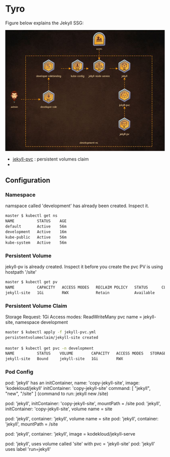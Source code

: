 # Tyro

Figure below explains the Jekyll SSG:

![Figure-Bravo](https://github.com/mhshamim/Game-of-Pods/blob/master/scenarios/Game-of-Pods-Tyro-Deploy.JPG)

* [jekyll-pvc](jekyll-pvc.yml) : persistent volumes claim
* 


## Configuration

### Namespace

namspace called 'development' has already been created. Inspect it.

```sh
master $ kubectl get ns
NAME          STATUS    AGE
default       Active    56m
development   Active    16m
kube-public   Active    56m
kube-system   Active    56m
```

### Persistent Volume

jekyll-pv is already created. Inspect it before you create the pvc
PV is using hostpath '/site'

```sh
master $ kubectl get pv
NAME          CAPACITY   ACCESS MODES   RECLAIM POLICY   STATUS      CLAIM     STORAGECLASS   REASON    AGE
jekyll-site   1Gi        RWX            Retain           Available                                      17m
```

### Persistent Volume Claim

Storage Request: 1Gi
Access modes: ReadWriteMany
pvc name = jekyll-site, namespace development

```sh
master $ kubectl apply -f jekyll-pvc.yml
persistentvolumeclaim/jekyll-site created

master $ kubectl get pvc -n development
NAME          STATUS    VOLUME        CAPACITY   ACCESS MODES   STORAGECLASS   AGE
jekyll-site   Bound     jekyll-site   1Gi        RWX                           2m
```

### Pod Config

pod: 'jekyll' has an initContainer, name: 'copy-jekyll-site', image: 'kodekloud/jekyll'
initContainer: 'copy-jekyll-site' command: [ "jekyll", "new", "/site" ] (command to run: jekyll new /site)

pod: 'jekyll', initContainer: 'copy-jekyll-site', mountPath = /site
pod: 'jekyll', initContainer: 'copy-jekyll-site', volume name = site

pod: 'jekyll', container: 'jekyll', volume name = site
pod: 'jekyll', container: 'jekyll', mountPath = /site

pod: 'jekyll', container: 'jekyll', image = kodekloud/jekyll-serve

pod: 'jekyll', uses volume called 'site' with pvc = 'jekyll-site'
pod: 'jekyll' uses label 'run=jekyll'

```sh

```

